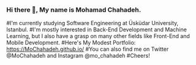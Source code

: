 ### Hi there 👋, My name is Mohamad Chahadeh.
#I'm currently studying Software Engineering at Üsküdar University, Istanbul.
#I'm mostly interested in Back-End Development and Machine Learning, but I also have a grasp on many other fields like Front-End and Mobile Development.
#Here's My Modest Portfolio: https://MoChahadeh.github.io/
#You can also find me on Twitter @MoChahadeh and Instagram @mo_chahadeh
#Cheers!

<!--
**MoChahadeh/MoChahadeh** is a ✨ _special_ ✨ repository because its `README.md` (this file) appears on your GitHub profile.

Here are some ideas to get you started:

- 🔭 I’m currently working on ...
- 🌱 I’m currently learning ...
- 👯 I’m looking to collaborate on ...
- 🤔 I’m looking for help with ...
- 💬 Ask me about ...
- 📫 How to reach me: ...
- 😄 Pronouns: ...
- ⚡ Fun fact: ...
-->
